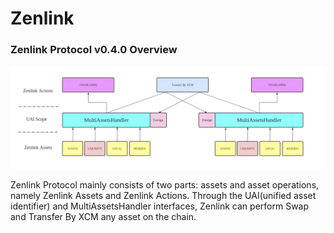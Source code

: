 # Zenlink

### Zenlink Protocol v0.4.0 Overview

![](../.gitbook/assets/zenlink-protocol-v0.4.0.png)

Zenlink Protocol mainly consists of two parts: assets and asset operations, namely Zenlink Assets and Zenlink Actions. Through the UAI\(unified asset identifier\) and MultiAssetsHandler interfaces, Zenlink can perform Swap and Transfer By XCM any asset on the chain.


